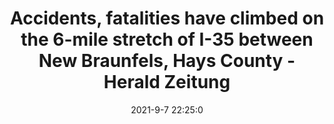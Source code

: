 ---
"title": "Accidents, fatalities have climbed on the 6-mile stretch of I-35 between New Braunfels, Hays County - Herald Zeitung"
"date": "2021-9-7 22:25:0"
"feed_name": "GOOGLENEWSCONSTRUCTION"
"feed_website": "https://news.google.com/search?q=construction%2Bincident&hl=en-US&gl=US&ceid=US:en"
"feed_rss": "https://news.google.com/rss/search?q=construction%2Bincident&hl=en-US&gl=US&ceid=US:en"
"link": "http://herald-zeitung.com/community_alert/article_938a8ed0-102a-11ec-b94f-efac47246d29.html"
"file": "_posts/2021-1-1-4e9b733f0bffefef233732e5005deae8c0cad8e0.md"
"accident": "1"
"drilling": "1"
---